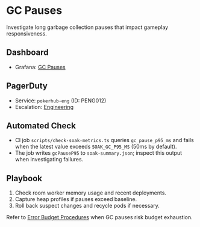# GC Pauses

Investigate long garbage collection pauses that impact gameplay responsiveness.

## Dashboard
- Grafana: [GC Pauses](../../infra/observability/gc-pauses-dashboard.json)

## PagerDuty
- Service: `pokerhub-eng` (ID: PENG012) <!-- Update ID if PagerDuty service changes -->
- Escalation: [Engineering](https://pokerhub.pagerduty.com/escalation_policies/PDEF456)

## Automated Check
- CI job `scripts/check-soak-metrics.ts` queries `gc_pause_p95_ms` and fails when the latest value exceeds `SOAK_GC_P95_MS` (50ms by default).
- The job writes `gcPauseP95` to `soak-summary.json`; inspect this output when investigating failures.

## Playbook
1. Check room worker memory usage and recent deployments.
2. Capture heap profiles if pauses exceed baseline.
3. Roll back suspect changes and recycle pods if necessary.

Refer to [Error Budget Procedures](../error-budget-procedures.md) when GC pauses risk budget exhaustion.
